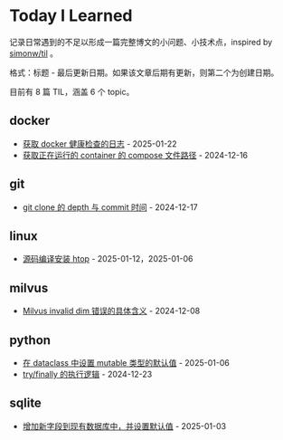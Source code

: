 # Today I Learned

记录日常遇到的不足以形成一篇完整博文的小问题、小技术点，inspired by [simonw/til](https://github.com/simonw/til) 。

格式：标题 - 最后更新日期。如果该文章后期有更新，则第二个为创建日期。

目前有 8 篇 TIL，涵盖 6 个 topic。

## docker
- [获取 docker 健康检查的日志](docker/get-healthcheck-log.md) - 2025-01-22
- [获取正在运行的 container 的 compose 文件路径](docker/get-compose-file-path-from-running-container.md) - 2024-12-16
## git
- [git clone 的 depth 与 commit 时间](git/git-clone-depth-and-commit-date.md) - 2024-12-17
## linux
- [源码编译安装 htop](linux/install-htop-from-source.md) - 2025-01-12，2025-01-06
## milvus
- [Milvus invalid dim 错误的具体含义](milvus/milvus-invalid-dim.md) - 2024-12-08
## python
- [在 dataclass 中设置 mutable 类型的默认值](python/dataclass-mutable-default-value.md) - 2025-01-06
- [try/finally 的执行逻辑](python/try-finally.md) - 2024-12-23
## sqlite
- [增加新字段到现有数据库中，并设置默认值](sqlite/add-field-to-existing-sqlite-table.md) - 2025-01-03
